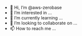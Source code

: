 - 👋 Hi, I’m @aws-zerobase
- 👀 I’m interested in ...
- 🌱 I’m currently learning ...
- 💞️ I’m looking to collaborate on ...
- 📫 How to reach me ...

<!---
aws-zerobase/aws-zerobase is a ✨ special ✨ repository because its `README.md` (this file) appears on your GitHub profile.
You can click the Preview link to take a look at your changes.
--->
